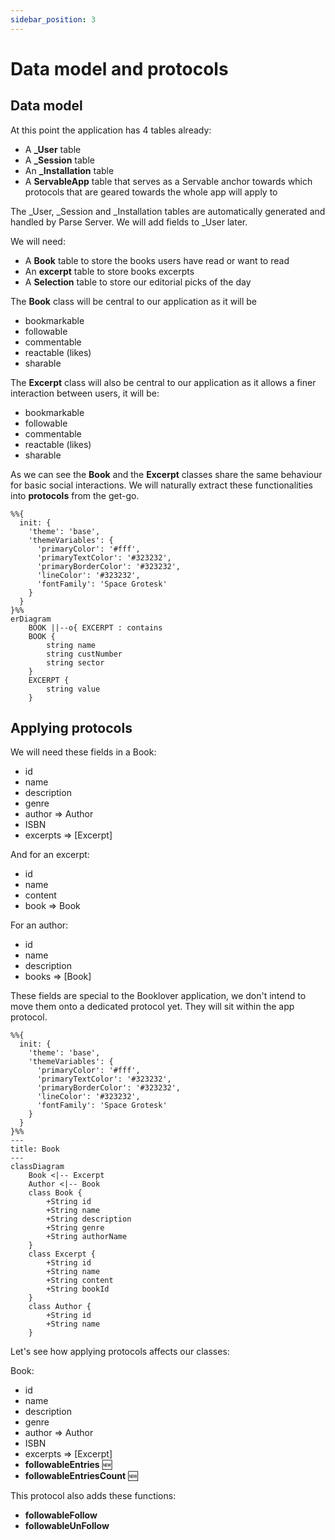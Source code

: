 ```yaml
---
sidebar_position: 3
---
```


# Data model and protocols


## Data model
At this point the application has 4 tables already:
- A **_User** table 
- A **_Session** table 
- An **_Installation** table 
- A **ServableApp** table that serves as a Servable anchor towards which protocols that are geared towards the whole app will apply to

The _User, _Session and _Installation tables are automatically generated and handled by Parse Server. We will add fields to _User later.

We will need:
- A **Book** table to store the books users have read or want to read
- An **excerpt** table to store books excerpts
- A **Selection** table to store our editorial picks of the day 

The **Book** class will be central to our application as it will be
- bookmarkable
- followable
- commentable
- reactable (likes)
- sharable

The **Excerpt** class will also be central to our application as it allows a finer interaction between users, it will be:
- bookmarkable
- followable
- commentable
- reactable (likes)
- sharable

As we can see the **Book** and the **Excerpt** classes share the same behaviour for basic social interactions. We will naturally extract these functionalities into **protocols** from the get-go.

```mermaid
%%{
  init: {
    'theme': 'base',
    'themeVariables': {
      'primaryColor': '#fff',
      'primaryTextColor': '#323232',
      'primaryBorderColor': '#323232',
      'lineColor': '#323232',
      'fontFamily': 'Space Grotesk'
    }
  }
}%%
erDiagram
    BOOK ||--o{ EXCERPT : contains
    BOOK {
        string name
        string custNumber
        string sector
    }   
    EXCERPT {
        string value        
    }
```

## Applying protocols

We will need these fields in a Book:
- id
- name
- description
- genre
- author => Author
- ISBN
- excerpts => [Excerpt]

And for an excerpt:
- id
- name
- content
- book => Book

For an author:
- id
- name
- description
- books => [Book]

These fields are special to the Booklover application, we don't intend to move them onto a dedicated protocol yet. They will sit within the app protocol.

```mermaid
%%{
  init: {
    'theme': 'base',
    'themeVariables': {
      'primaryColor': '#fff',
      'primaryTextColor': '#323232',
      'primaryBorderColor': '#323232',
      'lineColor': '#323232',
      'fontFamily': 'Space Grotesk'
    }
  }
}%%
---
title: Book
---
classDiagram    
    Book <|-- Excerpt   
    Author <|-- Book
    class Book {
        +String id
        +String name
        +String description   
        +String genre
        +String authorName
    }
    class Excerpt {
        +String id
        +String name
        +String content
        +String bookId
    }   
    class Author {
        +String id
        +String name     
    }   
```

Let's see how applying protocols affects our classes:

Book:
- id
- name
- description
- genre
- author => Author
- ISBN
- excerpts => [Excerpt]
- **followableEntries** 🆕
- **followableEntriesCount** 🆕

This protocol also adds these functions:
- **followableFollow**
- **followableUnFollow**
